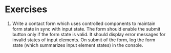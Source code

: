 # Exercises
1. Write a contact form which uses controlled components to maintain form state in sync with input state. The form should enable the submit button only if the form state is valid. It should display error messages for invalid states of input elements. On submit of the form, log the form state (which summarizes input element states) in the console.